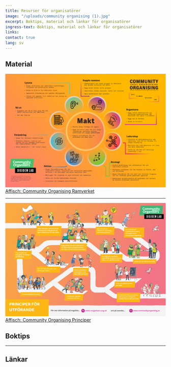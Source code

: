 ```yaml
---
title: Resurser för organisatörer
image: "/uploads/community organising (1).jpg"
excerpt: Boktips, material och länkar för organisatörer
ingress-text: Boktips, material och länkar för organisatörer
links:
contact: true
lang: sv
---
```


## Material

[![](/uploads/co-ramverk.png) Affisch: Community Organising Ramverket](/uploads/affisch-communityorganising-ramverket.pdf)

***

[![](/uploads/co-principles.jpg) Affisch: Community Organising Principer](/uploads/affisch-communityorganising-principer.pdf)

## Boktips
<!-- * [Länk](https://example.com) -->

---

## Länkar
